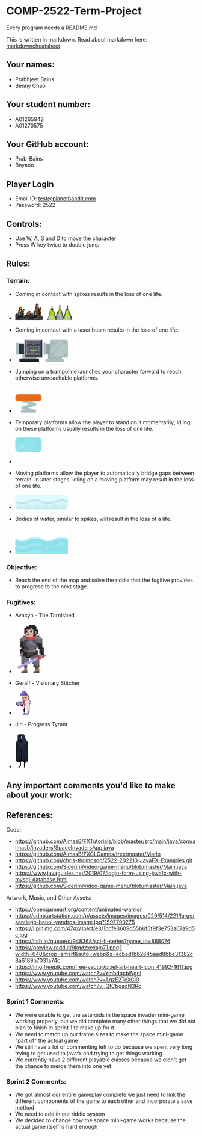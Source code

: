 # COMP-2522-Term-Project

Every program needs a README.md

This is written in markdown. Read about markdown here: [markdowncheatsheet](https://www.markdownguide.org/cheat-sheet/)

## Your names:
- Prabhjeet Bains
- Benny Chao

## Your student number:
- A01265942
- A01270575

## Your GitHub account:
- Prab-Bains
- Bnyaoo

## Player Login ##
- Email ID: test@planetbandit.com
- Password: 2522

## Controls:
- Use W, A, S and D to move the character
- Press W key twice to double jump

## Rules:
### Terrain: ###
- Coming in contact with spikes results in the loss of one life.
- ![image info](./resources/assets/textures/spikes.png)


- Coming in contact with a laser beam results in the loss of one life.
- ![image info](./resources/assets/textures/lasers.png)


- Jumping on a trampoline launches your character forward to reach otherwise unreachable platforms.
- ![image info](./resources/assets/textures/springboardUp.png)


- Temporary platforms allow the player to stand on it momentarily; idling on these platforms usually results in the 
  loss of one life.


- ![image info](./resources/assets/textures/ice/iceBlock.png)


- Moving platforms allow the player to automatically bridge gaps between terrain. In later stages, idling on a 
  moving platform may result in the loss of one life.


- ![image info](./resources/assets/textures/ice/tundra_140x40.png)


- Bodies of water, similar to spikes, will result in the loss of a life.

- ![image info](./resources/assets/textures/ice/iceWater.png)

### Objective: ###

- Reach the end of the map and solve the riddle that the fugitive provides to progress to the next stage.

### Fugitives: ###

- Avacyn - The Tarnished
- ![image info](./resources/assets/textures/bosses/Avacyn.png)


- Geralf - Visionary Stitcher
- ![image info](./resources/assets/textures/bosses/Geralf.png)


- Jin - Progress Tyrant
- ![image info](./resources/assets/textures/bosses/Jin.png)

## Any important comments you'd like to make about your work:

## References:
Code:
- https://github.com/AlmasB/FXTutorials/blob/master/src/main/java/com/almasb/invaders/SpaceInvadersApp.java
- https://github.com/AlmasB/FXGLGames/tree/master/Mario
- https://github.com/chris-thompson/2522-202210-JavaFX-Examples.git
- https://github.com/Siderim/video-game-menu/blob/master/Main.java
- https://www.javaguides.net/2019/07/login-form-using-javafx-with-mysql-database.html
- https://github.com/Siderim/video-game-menu/blob/master/Main.java

Artwork, Music, and Other Assets:
- https://opengameart.org/content/animated-warrior
- https://cdnb.artstation.com/p/assets/images/images/029/514/221/large/santiago-banol-yandros-image.jpg?1597790275
- https://i.pinimg.com/474x/1b/cf/e3/1bcfe3609d55b6f5f9f3e753a67a9d5c.jpg
- https://itch.io/queue/c/948368/sci-fi-series?game_id=868076
- https://preview.redd.it/9kqdzxexajn71.png?width=640&crop=smart&auto=webp&s=ecbed1bb2645aad8bbe31382c8a6189b7031a74c
- https://img.freepik.com/free-vector/pixel-art-heart-icon_41992-1611.jpg
- https://www.youtube.com/watch?v=YmbdqcbWgnI
- https://www.youtube.com/watch?v=AgzE2TeXCl0
- https://www.youtube.com/watch?v=QtCbgadN3Rc


### Sprint 1 Comments:
- We were unable to get the asteroids in the space invader mini-game working properly, but we did complete many other
  things that we did not plan to finish in sprint 1 to make up for it.
- We need to match up our frame sizes to make the space mini-game "part of" the actual game
- We still have a lot of commenting left to do because we spent very long trying to get used to javafx and trying to
  get things working
- We currently have 2 different playable classes because we didn't get the chance to merge them into one yet

### Sprint 2 Comments:
- We got almost our entire gameplay complete we just need to link the different components of the game to each other
and incorporate a save method
- We need to add in our riddle system
- We decided to change how the space mini-game works because the actual game itself is hard enough